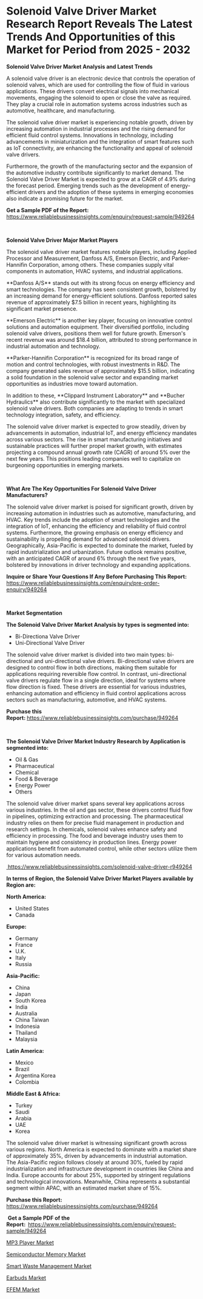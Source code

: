 <p><h1>Solenoid Valve Driver Market Research Report Reveals The Latest Trends And Opportunities of this Market for Period from 2025 - 2032</h1></p><p><strong>Solenoid Valve Driver Market Analysis and Latest Trends</strong></p>
<p><p>A solenoid valve driver is an electronic device that controls the operation of solenoid valves, which are used for controlling the flow of fluid in various applications. These drivers convert electrical signals into mechanical movements, engaging the solenoid to open or close the valve as required. They play a crucial role in automation systems across industries such as automotive, healthcare, and manufacturing.</p><p>The solenoid valve driver market is experiencing notable growth, driven by increasing automation in industrial processes and the rising demand for efficient fluid control systems. Innovations in technology, including advancements in miniaturization and the integration of smart features such as IoT connectivity, are enhancing the functionality and appeal of solenoid valve drivers. </p><p>Furthermore, the growth of the manufacturing sector and the expansion of the automotive industry contribute significantly to market demand. The Solenoid Valve Driver Market is expected to grow at a CAGR of 4.9% during the forecast period. Emerging trends such as the development of energy-efficient drivers and the adoption of these systems in emerging economies also indicate a promising future for the market.</p></p>
<p><strong>Get a Sample PDF of the Report:&nbsp;</strong> <a href="https://www.reliablebusinessinsights.com/enquiry/request-sample/949264?utm_campaign=57&utm_medium=2&utm_source=Github&utm_content=ia&utm_term=12022025&utm_id=solenoid-valve-driver">https://www.reliablebusinessinsights.com/enquiry/request-sample/949264</a></p>
<p>&nbsp;</p>
<p><strong>Solenoid Valve Driver Major Market Players</strong></p>
<p><p>The solenoid valve driver market features notable players, including Applied Processor and Measurement, Danfoss A/S, Emerson Electric, and Parker-Hannifin Corporation, among others. These companies supply vital components in automation, HVAC systems, and industrial applications.</p><p>**Danfoss A/S** stands out with its strong focus on energy efficiency and smart technologies. The company has seen consistent growth, bolstered by an increasing demand for energy-efficient solutions. Danfoss reported sales revenue of approximately $7.5 billion in recent years, highlighting its significant market presence.</p><p>**Emerson Electric** is another key player, focusing on innovative control solutions and automation equipment. Their diversified portfolio, including solenoid valve drivers, positions them well for future growth. Emerson's recent revenue was around $18.4 billion, attributed to strong performance in industrial automation and technology.</p><p>**Parker-Hannifin Corporation** is recognized for its broad range of motion and control technologies, with robust investments in R&D. The company generated sales revenue of approximately $15.5 billion, indicating a solid foundation in the solenoid valve sector and expanding market opportunities as industries move toward automation.</p><p>In addition to these, **Clippard Instrument Laboratory** and **Bucher Hydraulics** also contribute significantly to the market with specialized solenoid valve drivers. Both companies are adapting to trends in smart technology integration, safety, and efficiency.</p><p>The solenoid valve driver market is expected to grow steadily, driven by advancements in automation, industrial IoT, and energy efficiency mandates across various sectors. The rise in smart manufacturing initiatives and sustainable practices will further propel market growth, with estimates projecting a compound annual growth rate (CAGR) of around 5% over the next few years. This positions leading companies well to capitalize on burgeoning opportunities in emerging markets.</p></p>
<p>&nbsp;</p>
<p><strong>What Are The Key Opportunities For Solenoid Valve Driver Manufacturers?</strong></p>
<p><p>The solenoid valve driver market is poised for significant growth, driven by increasing automation in industries such as automotive, manufacturing, and HVAC. Key trends include the adoption of smart technologies and the integration of IoT, enhancing the efficiency and reliability of fluid control systems. Furthermore, the growing emphasis on energy efficiency and sustainability is propelling demand for advanced solenoid drivers. Geographically, Asia-Pacific is expected to dominate the market, fueled by rapid industrialization and urbanization. Future outlook remains positive, with an anticipated CAGR of around 6% through the next five years, bolstered by innovations in driver technology and expanding applications.</p></p>
<p><strong>Inquire or Share Your Questions If Any Before Purchasing This Report:</strong> <a href="https://www.reliablebusinessinsights.com/enquiry/pre-order-enquiry/949264?utm_campaign=57&utm_medium=2&utm_source=Github&utm_content=ia&utm_term=12022025&utm_id=solenoid-valve-driver">https://www.reliablebusinessinsights.com/enquiry/pre-order-enquiry/949264</a></p>
<p>&nbsp;</p>
<p><strong>Market Segmentation</strong></p>
<p><strong>The Solenoid Valve Driver Market Analysis by types is segmented into:</strong></p>
<p><ul><li>Bi-Directiona Valve Driver</li><li>Uni-Directional Valve Driver</li></ul></p>
<p><p>The solenoid valve driver market is divided into two main types: bi-directional and uni-directional valve drivers. Bi-directional valve drivers are designed to control flow in both directions, making them suitable for applications requiring reversible flow control. In contrast, uni-directional valve drivers regulate flow in a single direction, ideal for systems where flow direction is fixed. These drivers are essential for various industries, enhancing automation and efficiency in fluid control applications across sectors such as manufacturing, automotive, and HVAC systems.</p></p>
<p><strong>Purchase this Report:&nbsp;</strong><a href="https://www.reliablebusinessinsights.com/purchase/949264?utm_campaign=57&utm_medium=2&utm_source=Github&utm_content=ia&utm_term=12022025&utm_id=solenoid-valve-driver">https://www.reliablebusinessinsights.com/purchase/949264</a></p>
<p>&nbsp;</p>
<p><strong>The Solenoid Valve Driver Market Industry Research by Application is segmented into:</strong></p>
<p><ul><li>Oil & Gas</li><li>Pharmaceutical</li><li>Chemical</li><li>Food & Beverage</li><li>Energy Power</li><li>Others</li></ul></p>
<p><p>The solenoid valve driver market spans several key applications across various industries. In the oil and gas sector, these drivers control fluid flow in pipelines, optimizing extraction and processing. The pharmaceutical industry relies on them for precise fluid management in production and research settings. In chemicals, solenoid valves enhance safety and efficiency in processing. The food and beverage industry uses them to maintain hygiene and consistency in production lines. Energy power applications benefit from automated control, while other sectors utilize them for various automation needs.</p></p>
<p><a href="https://www.reliablebusinessinsights.com/solenoid-valve-driver-r949264?utm_campaign=57&utm_medium=2&utm_source=Github&utm_content=ia&utm_term=12022025&utm_id=solenoid-valve-driver">&nbsp;https://www.reliablebusinessinsights.com/solenoid-valve-driver-r949264</a></p>
<p><strong>In terms of Region, the Solenoid Valve Driver Market Players available by Region are:</strong></p>
<p>
    <p> <strong> North America: </strong>
        <ul>
            <li>United States</li>
            <li>Canada</li>
        </ul>
        </p> 
    <p> <strong> Europe: </strong>
        <ul>
            <li>Germany</li>
            <li>France</li>
            <li>U.K.</li>
            <li>Italy</li>
            <li>Russia</li>
        </ul>
        </p> 
    <p> <strong> Asia-Pacific: </strong>
        <ul>
            <li>China</li>
            <li>Japan</li>
            <li>South Korea</li>
            <li>India</li>
            <li>Australia</li>
            <li>China Taiwan</li>
            <li>Indonesia</li>
            <li>Thailand</li>
            <li>Malaysia</li>
        </ul>
        </p> 
    <p> <strong> Latin America: </strong>
        <ul>
            <li>Mexico</li>
            <li>Brazil</li>
            <li>Argentina Korea</li>
            <li>Colombia</li>
        </ul>
        </p> 
    <p> <strong> Middle East & Africa: </strong>
        <ul>
            <li>Turkey</li>
            <li>Saudi</li>
            <li>Arabia</li>
            <li>UAE</li>
            <li>Korea</li>
        </ul>
    </p>
    </p>
<p><p>The solenoid valve driver market is witnessing significant growth across various regions. North America is expected to dominate with a market share of approximately 35%, driven by advancements in industrial automation. The Asia-Pacific region follows closely at around 30%, fueled by rapid industrialization and infrastructure development in countries like China and India. Europe accounts for about 25%, supported by stringent regulations and technological innovations. Meanwhile, China represents a substantial segment within APAC, with an estimated market share of 15%.</p></p>
<p><strong>Purchase this Report: </strong><a href="https://www.reliablebusinessinsights.com/purchase/949264?utm_campaign=57&utm_medium=2&utm_source=Github&utm_content=ia&utm_term=12022025&utm_id=solenoid-valve-driver">https://www.reliablebusinessinsights.com/purchase/949264</a></p>
<p>&nbsp;<strong>Get a Sample PDF of the Report:&nbsp;&nbsp;</strong><a href="https://www.reliablebusinessinsights.com/enquiry/request-sample/949264?utm_campaign=57&utm_medium=2&utm_source=Github&utm_content=ia&utm_term=12022025&utm_id=solenoid-valve-driver">https://www.reliablebusinessinsights.com/enquiry/request-sample/949264</a></p>
<p><strong></strong></p>
<p><p><a href="https://github.com/vilehoaguy/Market-Research-Report-List-1/blob/main/mp3-player-market.md?utm_campaign=57&utm_medium=2&utm_source=Github&utm_content=ia&utm_term=12022025&utm_id=solenoid-valve-driver">MP3 Player Market</a></p><p><a href="https://github.com/rahebeinum/Market-Research-Report-List-1/blob/main/semiconductor-memory-market.md?utm_campaign=57&utm_medium=2&utm_source=Github&utm_content=ia&utm_term=12022025&utm_id=solenoid-valve-driver">Semiconductor Memory Market</a></p><p><a href="https://github.com/djarixneoza/Market-Research-Report-List-1/blob/main/smart-waste-management-market.md?utm_campaign=57&utm_medium=2&utm_source=Github&utm_content=ia&utm_term=12022025&utm_id=solenoid-valve-driver">Smart Waste Management Market</a></p><p><a href="https://github.com/sapsaidamary/Market-Research-Report-List-1/blob/main/earbuds-market.md?utm_campaign=57&utm_medium=2&utm_source=Github&utm_content=ia&utm_term=12022025&utm_id=solenoid-valve-driver">Earbuds Market</a></p><p><a href="https://github.com/ajconndra/Market-Research-Report-List-1/blob/main/efem-market.md?utm_campaign=57&utm_medium=2&utm_source=Github&utm_content=ia&utm_term=12022025&utm_id=solenoid-valve-driver">EFEM Market</a></p></p>